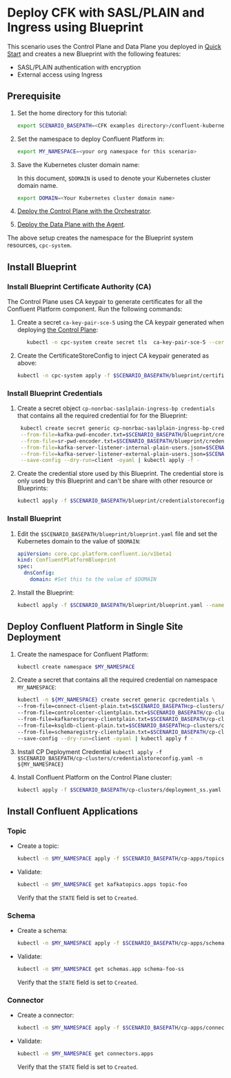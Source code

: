 # Deploy CFK with SASL/PLAIN and Ingress using Blueprint

This scenario uses the Control Plane and Data Plane you deployed in [Quick Start](../quickstart-deploy/single-site-deployment.rst) and creates a new Blueprint with the following features:

- SASL/PLAIN authentication with encryption
- External access using Ingress

## Prerequisite
1. Set the home directory for this tutorial:

   ```bash
   export SCENARIO_BASEPATH=<CFK examples directory>/confluent-kubernetes-examples/blueprints-early-access/ scenario/cp-nonrbac-saslplain-ingress
   ```
  
1. Set the namespace to deploy Confluent Platform in:

   ```bash
   export MY_NAMESPACE=<your org namespace for this scenario>
   ``` 

1. Save the Kubernetes cluster domain name:
 
   In this document, `$DOMAIN` is used to denote your Kubernetes cluster domain name.
  
   ```bash
   export DOMAIN=<Your Kubernetes cluster domain name>
   ```

1. [Deploy the Control Plane with the Orchestrator](../quickstart-deploy/single-site-deployment.rst#deploy-control-plane).

1. [Deploy the Data Plane with the Agent](../quickstart-deploy/single-site-deployment.rst#deploy-local-data-plane).

  The above setup creates the namespace for the Blueprint system resources, `cpc-system`.

## Install Blueprint

### Install Blueprint Certificate Authority (CA)

The Control Plane uses CA keypair to generate certificates for all the Confluent Platform component. Run the following commands:
1. Create a secret `ca-key-pair-sce-5` using the CA keypair generated when deploying [the Control Plane](../quickstart-deploy/single-site-deployment.rst#deploy-control-plane):

   ```bash 
      kubectl -n cpc-system create secret tls  ca-key-pair-sce-5 --cert=/tmp/cpc-ca.pem --key=/tmp/cpc-ca-key.pem
   ```

1. Create the CertificateStoreConfig to inject CA keypair generated as above:

   ```bash 
   kubectl -n cpc-system apply -f $SCENARIO_BASEPATH/blueprint/certificatestoreconfig.yaml
   ```

### Install Blueprint Credentials

1. Create a secret object `cp-nonrbac-saslplain-ingress-bp credentials` that contains all the required credential for for the Blueprint:
   
   ```bash
    kubectl create secret generic cp-nonrbac-saslplain-ingress-bp-credentials \
    --from-file=kafka-pwd-encoder.txt=$SCENARIO_BASEPATH/blueprint/credentials/kafka-pwd-encoder.txt  \
    --from-file=sr-pwd-encoder.txt=$SCENARIO_BASEPATH/blueprint/credentials/sr-pwd-encoder.txt  \
    --from-file=kafka-server-listener-internal-plain-users.json=$SCENARIO_BASEPATH/blueprint/credentials/kafka-server-listener-internal-plain-users.json \
    --from-file=kafka-server-listener-external-plain-users.json=$SCENARIO_BASEPATH/blueprint/credentials/kafka-server-listener-external-plain-users.json \
    --save-config --dry-run=client -oyaml | kubectl apply -f -
   ```

1. Create the credential store used by this Blueprint. The credential store is only used by this Blueprint and can't be share with other resource or Blueprints:

   ```bash
   kubectl apply -f $SCENARIO_BASEPATH/blueprint/credentialstoreconfig.yaml --namespace cpc-system
   ```

### Install Blueprint
  
1. Edit the `$SCENARIO_BASEPATH/blueprint/blueprint.yaml` file and set the Kubernetes domain to the value of `$DOMAIN`:

   ```yaml
   apiVersion: core.cpc.platform.confluent.io/v1beta1
   kind: ConfluentPlatformBlueprint
   spec:
     dnsConfig:
       domain: #Set this to the value of $DOMAIN
   ```

1. Install the Blueprint:

   ```bash
   kubectl apply -f $SCENARIO_BASEPATH/blueprint/blueprint.yaml --namespace cpc-system
   ```

## Deploy Confluent Platform in Single Site Deployment

1. Create the namespace for Confluent Platform:

   ```bash 
   kubectl create namespace $MY_NAMESPACE
   ```
   
1. Create a secret that contains all the required credential on namespace `MY_NAMESPACE`:

   ```bash 
   kubectl -n ${MY_NAMESPACE} create secret generic cpcredentials \
   --from-file=connect-client-plain.txt=$SCENARIO_BASEPATHcp-clusters/credentials/connect-client-plain.txt \
   --from-file=controlcenter-clientplain.txt=$SCENARIO_BASEPATH/cp-clusters/credentialscontrolcenter-client-plain.txt \
   --from-file=kafkarestproxy-clientplain.txt=$SCENARIO_BASEPATH/cp-clusters/credentialskafkarestproxy-client-plain.txt \
   --from-file=ksqldb-client-plain.txt=$SCENARIO_BASEPATHcp-clusters/credentials/ksqldb-client-plain.txt \
   --from-file=schemaregistry-clientplain.txt=$SCENARIO_BASEPATH/cp-clusters/credentialsschemaregistry-client-plain.txt \
   --save-config --dry-run=client -oyaml | kubectl apply f -
   ```

1. Install CP Deployment Credential
  `kubectl apply -f $SCENARIO_BASEPATH/cp-clusters/credentialstoreconfig.yaml -n ${MY_NAMESPACE}`

1. Install Confluent Platform on the Control Plane cluster:
 
   ```bash 
   kubectl apply -f $SCENARIO_BASEPATH/cp-clusters/deployment_ss.yaml -n $MY_NAMESPACE
   ```

## Install Confluent Applications

### Topic
 
- Create a topic:

  ```bash 
  kubectl -n $MY_NAMESPACE apply -f $SCENARIO_BASEPATH/cp-apps/topics/topic.yaml
  ```
  
- Validate:

  ```bash 
  kubectl -n $MY_NAMESPACE get kafkatopics.apps topic-foo
  ```
  Verify that the `STATE` field is set to `Created`.

### Schema

- Create a schema: 

  ```bash
  kubectl -n $MY_NAMESPACE apply -f $SCENARIO_BASEPATH/cp-apps/schema/schema_ss.yaml
  ``` 
  
- Validate:

  ```bash
  kubectl -n $MY_NAMESPACE get schemas.app schema-foo-ss
  ``` 
  
  Verify that the `STATE` field is set to `Created`.

### Connector

- Create a connector:

  ```bash 
  kubectl -n $MY_NAMESPACE apply -f $SCENARIO_BASEPATH/cp-apps/connectors/connector_ss.yaml
  ```

- Validate:
  
  ```bash 
  kubectl -n $MY_NAMESPACE get connectors.apps
  ```
  
  Verify that the `STATE` field is set to `Created`.

